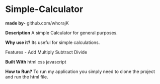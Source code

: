 # Simple-Calculator

**made by-** github.com/whorajK

**Description**
A simple Calculator for general purposes.

**Why use it?**
Its useful for simple calculations.

Features -
Add
Multiply
Subtract
Divide

**Built With**
html
css
javascript

**How to Run?**
To run my application you simply need to clone the project and run the html file.
